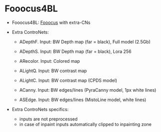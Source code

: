 # Fooocus4BL

* Fooocus4BL: [Fooocus](https://github.com/lllyasviel/Fooocus) with extra-CNs

* Extra ControNets:
  - ADepthF. Input: BW Depth map (far = black), Full model (2.5Gb)
  - ADepthS. Input: BW Depth map (far = black), Lora 256
  - ARecolor. Input: Colored map
  - ALightQ. Input: BW contrast map
  - ALightC. Input: BW contrast map (CPDS model)

  - ACanny. Input: BW edges/lines (PyraCanny model, 1px white lines)
  - ASEdge. Input: BW edges/lines (MistoLine model, white lines)

* Extra ControNets specifics:
  - inputs are not preprocessed
  - in case of inpaint inputs automatically clipped to inpainting zone